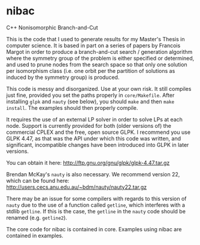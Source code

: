 # nibac
C++ Nonisomorphic Branch-and-Cut

This is the code that I used to generate results for my Master's Thesis in computer science.
It is based in part on a series of papers by Francois Margot in order to produce a branch-and-cut search / generation algorithm where the symmetry group of the problem is either specified or determined, and used to prune nodes from the search space so that only one solution per isomorphism class (i.e. one orbit per the partition of solutions as induced by the symmetry group) is produced.

This code is messy and disorganized. Use at your own risk. It still compiles just fine, provided you set the paths properly in `core/Makefile`. After installing `glpk` and `nauty` (see below), you should `make` and then `make install`. The examples should then properly compile.

It requires the use of an external LP solver in order to solve LPs at each node. Support is currently provided for both (older versions of) the commercial CPLEX and the free, open source GLPK. I recommend you use GLPK 4.47, as that was the API under which this code was written, and significant, incompatible changes have been introduced into GLPK in later versions.

You can obtain it here:
http://ftp.gnu.org/gnu/glpk/glpk-4.47.tar.gz

Brendan McKay's `nauty` is also necessary. We recommend version 22, which can be found here:
http://users.cecs.anu.edu.au/~bdm/nauty/nauty22.tar.gz

There may be an issue for some compilers with regards to this version of `nauty` due to the use of a function called `getline`, which interferes with a stdlib `getline`. If this is the case, the `getline` in the `nauty` code should be renamed (e.g. `getline2`).

The core code for nibac is contained in core.
Examples using nibac are contained in examples.
